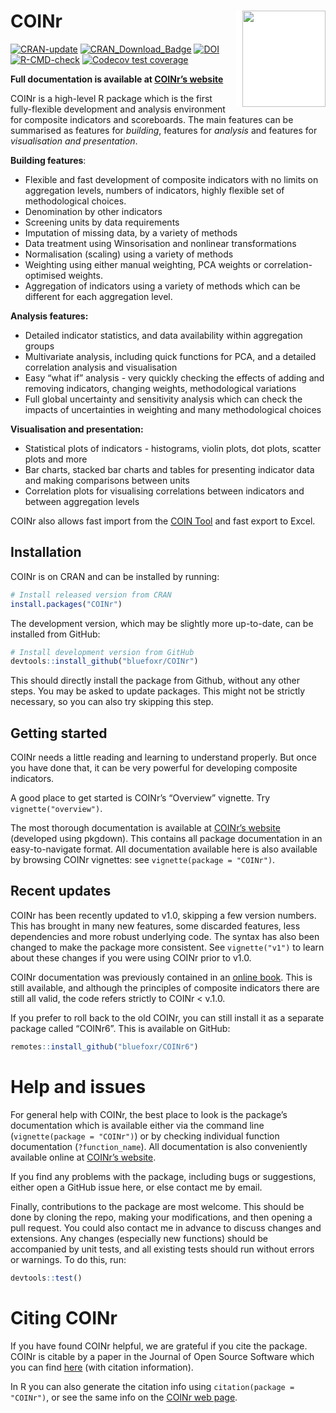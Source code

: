 
<!-- README.md is generated from README.Rmd. Please edit that file -->

# COINr <img src="man/figures/COINr_logo.png" width="133px" height="154px" align="right" style="padding-left:10px;background-color:white;" />

<!-- badges: start -->

[![CRAN-update](https://www.r-pkg.org/badges/version-ago/COINr)](https://cran.r-project.org/package=COINr)
[![CRAN_Download_Badge](http://cranlogs.r-pkg.org/badges/COINr)](https://CRAN.R-project.org/package=COINr)
[![DOI](https://joss.theoj.org/papers/10.21105/joss.04567/status.svg)](https://doi.org/10.21105/joss.04567)
[![R-CMD-check](https://github.com/bluefoxr/COINr/actions/workflows/R-CMD-check.yaml/badge.svg)](https://github.com/bluefoxr/COINr/actions/workflows/R-CMD-check.yaml)
[![Codecov test
coverage](https://codecov.io/gh/bluefoxr/COINr/branch/master/graph/badge.svg)](https://app.codecov.io/gh/bluefoxr/COINr?branch=master)
<!-- badges: end -->

**Full documentation is available at [COINr’s
website](https://bluefoxr.github.io/COINr/)**

COINr is a high-level R package which is the first fully-flexible
development and analysis environment for composite indicators and
scoreboards. The main features can be summarised as features for
*building*, features for *analysis* and features for *visualisation and
presentation*.

**Building features**:

-   Flexible and fast development of composite indicators with no limits
    on aggregation levels, numbers of indicators, highly flexible set of
    methodological choices.
-   Denomination by other indicators
-   Screening units by data requirements
-   Imputation of missing data, by a variety of methods
-   Data treatment using Winsorisation and nonlinear transformations
-   Normalisation (scaling) using a variety of methods
-   Weighting using either manual weighting, PCA weights or
    correlation-optimised weights.
-   Aggregation of indicators using a variety of methods which can be
    different for each aggregation level.

**Analysis features:**

-   Detailed indicator statistics, and data availability within
    aggregation groups
-   Multivariate analysis, including quick functions for PCA, and a
    detailed correlation analysis and visualisation
-   Easy “what if” analysis - very quickly checking the effects of
    adding and removing indicators, changing weights, methodological
    variations
-   Full global uncertainty and sensitivity analysis which can check the
    impacts of uncertainties in weighting and many methodological
    choices

**Visualisation and presentation:**

-   Statistical plots of indicators - histograms, violin plots, dot
    plots, scatter plots and more
-   Bar charts, stacked bar charts and tables for presenting indicator
    data and making comparisons between units
-   Correlation plots for visualising correlations between indicators
    and between aggregation levels

COINr also allows fast import from the [COIN
Tool](https://knowledge4policy.ec.europa.eu/composite-indicators/coin-tool_en)
and fast export to Excel.

## Installation

COINr is on CRAN and can be installed by running:

``` r
# Install released version from CRAN
install.packages("COINr")
```

The development version, which may be slightly more up-to-date, can be
installed from GitHub:

``` r
# Install development version from GitHub
devtools::install_github("bluefoxr/COINr")
```

This should directly install the package from Github, without any other
steps. You may be asked to update packages. This might not be strictly
necessary, so you can also try skipping this step.

## Getting started

COINr needs a little reading and learning to understand properly. But
once you have done that, it can be very powerful for developing
composite indicators.

A good place to get started is COINr’s “Overview” vignette. Try
`vignette("overview")`.

The most thorough documentation is available at [COINr’s
website](https://bluefoxr.github.io/COINr/) (developed using pkgdown).
This contains all package documentation in an easy-to-navigate format.
All documentation available here is also available by browsing COINr
vignettes: see `vignette(package = "COINr")`.

## Recent updates

COINr has been recently updated to v1.0, skipping a few version numbers.
This has brought in many new features, some discarded features, less
dependencies and more robust underlying code. The syntax has also been
changed to make the package more consistent. See `vignette("v1")` to
learn about these changes if you were using COINr prior to v1.0.

COINr documentation was previously contained in an [online
book](https://bluefoxr.github.io/COINrDoc/). This is still available,
and although the principles of composite indicators there are still all
valid, the code refers strictly to COINr \< v.1.0.

If you prefer to roll back to the old COINr, you can still install it as
a separate package called “COINr6”. This is available on GitHub:

``` r
remotes::install_github("bluefoxr/COINr6")
```

# Help and issues

For general help with COINr, the best place to look is the package’s
documentation which is available either via the command line
(`vignette(package = "COINr")`) or by checking individual function
documentation (`?function_name`). All documentation is also conveniently
available online at [COINr’s
website](https://bluefoxr.github.io/COINr/).

If you find any problems with the package, including bugs or
suggestions, either open a GitHub issue here, or else contact me by
email.

Finally, contributions to the package are most welcome. This should be
done by cloning the repo, making your modifications, and then opening a
pull request. You could also contact me in advance to discuss changes
and extensions. Any changes (especially new functions) should be
accompanied by unit tests, and all existing tests should run without
errors or warnings. To do this, run:

``` r
devtools::test()
```

# Citing COINr

If you have found COINr helpful, we are grateful if you cite the
package. COINr is citable by a paper in the Journal of Open Source
Software which you can find
[here](https://joss.theoj.org/papers/10.21105/joss.04567) (with citation
information).

In R you can also generate the citation info using
`citation(package = "COINr")`, or see the same info on the [COINr web
page](https://bluefoxr.github.io/COINr/authors.html#citation).
